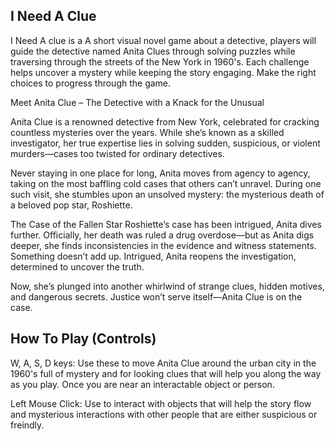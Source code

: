 I Need A Clue
--------
I Need A clue is a A short visual novel game about a detective, players will guide the detective named Anita Clues through solving puzzles while traversing through the streets of the New York in 1960's. Each challenge helps uncover a mystery while keeping the story engaging. Make the right choices to progress through the game.

Meet Anita Clue – The Detective with a Knack for the Unusual

Anita Clue is a renowned detective from New York, celebrated for cracking countless mysteries over the years. While she’s known as a skilled investigator, her true expertise lies in solving sudden, suspicious, or violent murders—cases too twisted for ordinary detectives.

Never staying in one place for long, Anita moves from agency to agency, taking on the most baffling cold cases that others can’t unravel. During one such visit, she stumbles upon an unsolved mystery: the mysterious death of a beloved pop star, Roshiette.

The Case of the Fallen Star
Roshiette’s case has been intrigued, Anita dives further. Officially, her death was ruled a drug overdose—but as Anita digs deeper, she finds inconsistencies in the evidence and witness statements. Something doesn’t add up. Intrigued, Anita reopens the investigation, determined to uncover the truth.

Now, she’s plunged into another whirlwind of strange clues, hidden motives, and dangerous secrets. Justice won’t serve itself—Anita Clue is on the case.

How To Play (Controls)
---------
W, A, S, D keys: Use these to move Anita Clue around the urban city in the 1960's full of mystery and for looking clues that will help you along the way as you play. Once you are near an interactable object or person.

Left Mouse Click: Use to interact with objects that will help the story flow and mysterious interactions with other people that are either suspicious or freindly.
